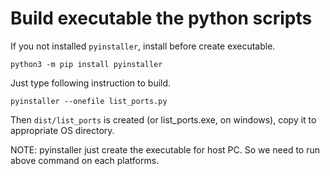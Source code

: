 # Build executable the python scripts

If you not installed `pyinstaller`, install before create executable.

```
python3 -m pip install pyinstaller
```

Just type following instruction to build.

```
pyinstaller --onefile list_ports.py
```

Then `dist/list_ports` is created (or list_ports.exe, on windows), copy it to appropriate OS directory.

NOTE: pyinstaller just create the executable for host PC. So we need to run above command on each platforms.
